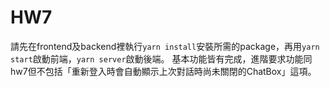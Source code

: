 # HW7
請先在frontend及backend裡執行`yarn install`安裝所需的package，再用`yarn start`啟動前端，`yarn server`啟動後端。
基本功能皆有完成，進階要求功能同hw7但不包括「重新登入時會⾃動顯⽰上次對話時尚未關閉的ChatBox」這項。